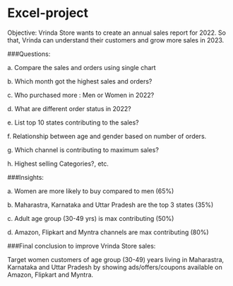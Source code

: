 # Excel-project

Objective: Vrinda Store wants to create an annual sales report for 2022. So that, Vrinda can understand their customers and grow more sales in 2023.

###Questions:

a. Compare the sales and orders using single chart


b. Which month got the highest sales and orders?


c. Who purchased more : Men or Women in 2022?


d. What are different order status in 2022?


e. List top 10 states contributing to the sales?


f. Relationship between age and gender based on number of orders.


g. Which channel is contributing to maximum sales?


h. Highest selling Categories?, etc.


###Insights:

a. Women are more likely to buy compared to men (65%)


b. Maharastra, Karnataka and Uttar Pradesh are the top 3 states (35%)

c. Adult age group (30-49 yrs) is max contributing (50%)

d. Amazon, Flipkart and Myntra channels are max contributing (80%)


###Final conclusion to improve Vrinda Store sales:

Target women customers of age group (30-49) years living in Maharastra, Karnataka and Uttar Pradesh by showing ads/offers/coupons available on Amazon, Flipkart and Myntra.

